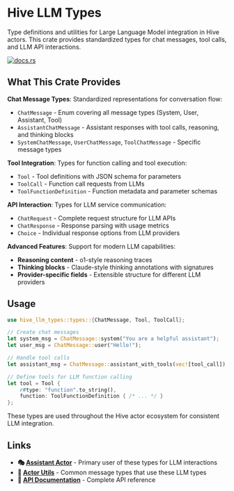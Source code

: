 # Hive LLM Types

Type definitions and utilities for Large Language Model integration in Hive actors. This crate provides standardized types for chat messages, tool calls, and LLM API interactions.

[![docs.rs](https://docs.rs/hive_llm_types/badge.svg)](https://docs.rs/hive_llm_types)

## What This Crate Provides

**Chat Message Types**: Standardized representations for conversation flow:
- `ChatMessage` - Enum covering all message types (System, User, Assistant, Tool)
- `AssistantChatMessage` - Assistant responses with tool calls, reasoning, and thinking blocks
- `SystemChatMessage`, `UserChatMessage`, `ToolChatMessage` - Specific message types

**Tool Integration**: Types for function calling and tool execution:
- `Tool` - Tool definitions with JSON schema for parameters
- `ToolCall` - Function call requests from LLMs
- `ToolFunctionDefinition` - Function metadata and parameter schemas

**API Interaction**: Types for LLM service communication:
- `ChatRequest` - Complete request structure for LLM APIs
- `ChatResponse` - Response parsing with usage metrics
- `Choice` - Individual response options from LLM providers

**Advanced Features**: Support for modern LLM capabilities:
- **Reasoning content** - o1-style reasoning traces
- **Thinking blocks** - Claude-style thinking annotations with signatures
- **Provider-specific fields** - Extensible structure for different LLM providers

## Usage

```rust
use hive_llm_types::types::{ChatMessage, Tool, ToolCall};

// Create chat messages
let system_msg = ChatMessage::system("You are a helpful assistant");
let user_msg = ChatMessage::user("Hello!");

// Handle tool calls
let assistant_msg = ChatMessage::assistant_with_tools(vec![tool_call]);

// Define tools for LLM function calling
let tool = Tool {
    r#type: "function".to_string(),
    function: ToolFunctionDefinition { /* ... */ }
};
```

These types are used throughout the Hive actor ecosystem for consistent LLM integration.

## Links

- **🎭 [Assistant Actor](../../actors/assistant/)** - Primary user of these types for LLM interactions
- **🔧 [Actor Utils](../hive_actor_utils/)** - Common message types that use these LLM types
- **📖 [API Documentation](https://docs.rs/hive_llm_types)** - Complete API reference